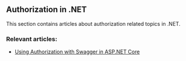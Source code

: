 ## Authorization in .NET

This section contains articles about authorization related topics in .NET.

### Relevant articles:

- [Using Authorization with Swagger in ASP.NET Core](https://code-maze.com/swagger-authorization-aspnet-core/)
